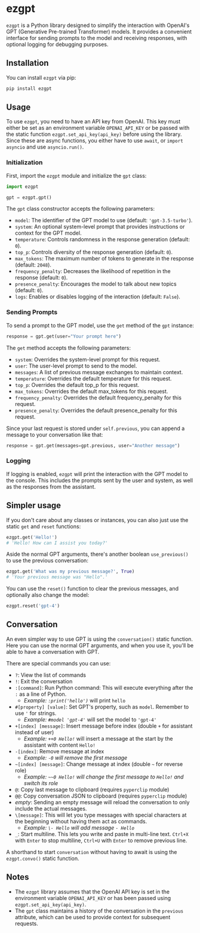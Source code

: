 # ezgpt

`ezgpt` is a Python library designed to simplify the interaction with OpenAI's GPT (Generative Pre-trained Transformer) models. It provides a convenient interface for sending prompts to the model and receiving responses, with optional logging for debugging purposes.

## Installation

You can install `ezgpt` via pip:
```bash
pip install ezgpt
```

## Usage

To use `ezgpt`, you need to have an API key from OpenAI. This key must either be set as an environment variable `OPENAI_API_KEY` or be passed with the static function `ezgpt.set_api_key(api_key)` before using the library. Since these are async functions, you either have to use `await`, or `import asyncio` and use `asyncio.run()`.

### Initialization

First, import the `ezgpt` module and initialize the `gpt` class:

```python
import ezgpt

gpt = ezgpt.gpt()
```

The `gpt` class constructor accepts the following parameters:

- `model`: The identifier of the GPT model to use (default: `'gpt-3.5-turbo'`).
- `system`: An optional system-level prompt that provides instructions or context for the GPT model.
- `temperature`: Controls randomness in the response generation (default: `0`).
- `top_p`: Controls diversity of the response generation (default: `0`).
- `max_tokens`: The maximum number of tokens to generate in the response (default: `2048`).
- `frequency_penalty`: Decreases the likelihood of repetition in the response (default: `0`).
- `presence_penalty`: Encourages the model to talk about new topics (default: `0`).
- `logs`: Enables or disables logging of the interaction (default: `False`).

### Sending Prompts

To send a prompt to the GPT model, use the `get` method of the `gpt` instance:

```python
response = gpt.get(user="Your prompt here")
```

The `get` method accepts the following parameters:

- `system`: Overrides the system-level prompt for this request.
- `user`: The user-level prompt to send to the model.
- `messages`: A list of previous message exchanges to maintain context.
- `temperature`: Overrides the default temperature for this request.
- `top_p`: Overrides the default top_p for this request.
- `max_tokens`: Overrides the default max_tokens for this request.
- `frequency_penalty`: Overrides the default frequency_penalty for this request.
- `presence_penalty`: Overrides the default presence_penalty for this request.

Since your last request is stored under `self.previous`, you can append a message to your conversation like that:

```python
response = gpt.get(messages=gpt.previous, user="Another message")
```

### Logging

If logging is enabled, `ezgpt` will print the interaction with the GPT model to the console. This includes the prompts sent by the user and system, as well as the responses from the assistant.

## Simpler usage
If you don't care about any classes or instances, you can also just use the static `get` and `reset` functions:

```python
ezgpt.get('Hello!') 
# 'Hello! How can I assist you today?'
```
Aside the normal GPT arguments, there's another boolean `use_previous()` to use the previous conversation:
```python
ezgpt.get('What was my previous message?', True) 
# 'Your previous message was "Hello".'
```

You can use the `reset()` function to clear the previous messages, and optionally also change the model:
```python
ezgpt.reset('gpt-4')
```

## Conversation

An even simpler way to use GPT is using the `conversation()` static function. Here you can use the normal GPT arguments, and when you use it, you'll be able to have a conversation with GPT. 

There are special commands you can use:

- `?`: View the list of commands
- `!`: Exit the conversation
- `:[command]`: Run Python command: This will execute everything after the `:` as a line of Python. 
    -   *Example: `:print('hello')`* will print `hello`
- `#[property] [value]`: Set GPT's property, such as `model`. Remember to use `'` for strings. 
    - *Example: `#model 'gpt-4'`* will set the model to `'gpt-4'`
- `+[index] [message]`: Insert message before index (double `+` for assistant instead of user)
    - *Example: `++0 Hello!`* will insert a message at the start by the assistant with content `Hello!`
- `-[index]`: Remove message at index
    - *Example: `-0` will remove the first message*
- `~[index] [message]`: Change message at index (double `~` for reverse role)
    - *Example: `~~0 Hello!` will change the first message to `Hello!` and switch its role*
- `@`: Copy last message to clipboard (requires `pyperclip` module)
- `@@`: Copy conversation JSON to clipboard (requires `pyperclip` module)
- *empty*: Sending an empty message will reload the conversation to only include the actual messages. 
- `\[message]`: This will let you type messages with special characters at the beginning without having them act as commands.
    - *Example: `\- Hello` will add message `- Hello`*
- `_`: Start multiline. This lets you write and paste in multi-line text. `Ctrl+X` with `Enter` to stop multiline, `Ctrl+U` with `Enter` to remove previous line.

A shorthand to start `conversation` without having to await is using the `ezgpt.convo()` static function. 

## Notes

- The `ezgpt` library assumes that the OpenAI API key is set in the environment variable `OPENAI_API_KEY` or has been passed using `ezgpt.set_api_key(api_key)`.
- The `gpt` class maintains a history of the conversation in the `previous` attribute, which can be used to provide context for subsequent requests.
